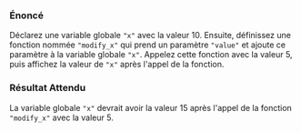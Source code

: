 ### Énoncé

Déclarez une variable globale ```"x"``` avec la valeur 10. Ensuite, définissez une fonction nommée ```"modify_x"``` qui prend un paramètre ```"value"``` et ajoute ce paramètre à la variable globale ```"x"```. Appelez cette fonction avec la valeur 5, puis affichez la valeur de ```"x"``` après l'appel de la fonction.

### Résultat Attendu

La variable globale ```"x"``` devrait avoir la valeur 15 après l'appel de la fonction ```"modify_x"``` avec la valeur 5.